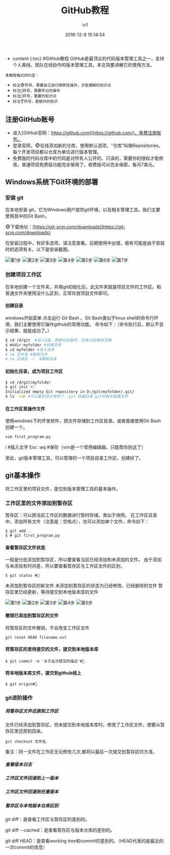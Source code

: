 ﻿---
layout: post
title:  "GitHub教程"
categories: Tutorial
tags:  GitHub Tutorial
author: iv1
mathjax: true
date:   2016-12-8 15:14:54
---

* content
{:toc}
#GitHub教程
GitHub是最顶尖的代码版本管理工具之一，支持个人离线、团队在线协作的版本管理工具。本文简要讲解它的使用方法。



`本教程格式的约定：`
- `标注🐵符号，需要自己进行探索性操作，才能理解的知识点`
- `标注🐶符号，需要牢记的操作`
- `标注🐯符号，重要的知识点`
- `标注🍸符号，是额外的知识`
## 注册GitHub账号

* 进入[GitHub官网：https://github.com](https://github.com/)，免费注册账号。
* 登录官网，🐵在线添加新的仓库，使用默认选项。“仓库”叫做Repositories。每个开发项目都以仓库为单位进行版本管理。
* 免费版的代码仓库中的代码是对所有人公开的、只读的，需要你的授权才能修改。普通项目免费版功能完全够用了。收费版可以完全保密，每月7美元。

## Windows系统下Git环境的部署

### 安装 git 
在本地安装 git，它为Windows用户提供git环境，以及相关管理工具。我们主要使用其中的Git Bash。

🐵下载地址：[https://git-scm.com/downloads](https://git-scm.com/downloads)

在安装过程中，有好多选项，请注意查看。后期使用中出错，极有可能是由于安装时的选项有关。以下是安装截图。

![第1步](http://blog.iv1.xin/img/180520/01.jpg)
![第2步](http://blog.iv1.xin/img/180520/02.jpg)
![第3步](http://blog.iv1.xin/img/180520/03.jpg)
![第4步](http://blog.iv1.xin/img/180520/04.jpg)
![第5步](http://blog.iv1.xin/img/180520/05.jpg)
![第6步](http://blog.iv1.xin/img/180520/06.jpg)
![第7步](http://blog.iv1.xin/img/180520/07.jpg)

### 创建项目工作区

在本地创建一个文件夹，并用git初始化后，此文件夹就是项目文件的工作区。和普通文件夹使用没什么区别，正常存放项目文件即可。

#### 创建目录

windows开始菜单 点击运行 Git Bash 。Git Bash类似于linux shell的命令行环境，我们主要使用它操作github的常用功能。
命令如下：（命令执行后，默认不显示结果，就是成功了。）
```bash
$ cd /d/git  #进入d盘，更换当前盘符，注意cd后面有空格
$ mkdir myfolder #创建目录 
$ cd myfolder #进入目录
# rm 文件名 #删除文件
# rm 目录名 -r  #删除目录
```

#### 初始化目录，成为项目工作区

```bash
$ cd /d/git/myfolder
$ git init #🐶
Initialized empty Git repository in D:/git/myfolder/.git/
$ ls -lah #可以看到显示增加了 .git 隐藏目录 git的相关配置文件
```

#### 在工作区里操作文件
使用windows下的开发软件，把文件存储到工作区目录。或者直接使用Git Bash创建一个。
```bash
vim first_program.py
```
i #插入文字 Esc :wq #保存（vim是一个常用编辑器。只能帮你到这了）

至此，git版本管理工具，可以管理的一个项目目录工作区，创建好了。

## git基本操作

将工作区里的项目文件，提交到版本管理工具的基本操作。

### 工作区里的文件添加到暂存区

暂存区：可以把当前工作区的数据进行暂时存储，类似于快照。
在工作区目录中，添加所有文件（注意是：空格点），也可以添加单个文件，命令如下：
```
$ git add .
$ # git first_program.py
```
#### 查看暂存区文件状态
一般是分批添加到暂存区，所以要查看当前已经添加和未添加的文件。
由于添加与未添加有时间差，所以要查看暂存区与工作区文件的区别，

```
$ git status #🐶
```

未添加到暂存区的新文件
未添加到暂存区的状态为已经修改、已经删除的文件
暂存区里已经更新，等待提交到本地版本库的文件


![第1步](http://blog.iv1.xin/img/180520/11.jpg)
![第2步](http://blog.iv1.xin/img/180520/12.jpg)
![第3步](http://blog.iv1.xin/img/180520/13.jpg)
![第4步](http://blog.iv1.xin/img/180520/14.jpg)
![第5步](http://blog.iv1.xin/img/180520/15.jpg)

#### 撤销已添加到暂存区的文件

将暂存区的文件撤销，不会改变工作区文件

```
git reset HEAD filename.ext
```

#### 将暂存区的里待提交的文件，提交到本地版本库
```
$ git commit -m '关于此次提交的描述'#🐶
```

#### 将本地版本库文件，提交到github线上

```
$ git origin#🐶
```

### git进阶操作
##### 将暂存区文件还原到工作区

文件已经添加到暂存区，但未提交到本地版本库时。修改了工作区文件，想要从暂存区里还原到回来。

```
git checkout 文件名
```

备注：同一文件在工作区无论修改几次,都将以最后一次提交到暂存区时为准。

##### 查看版本日志
##### 工作区文件回滚到上一版本
##### 工作区文件回滚到任意版本
##### 暂存区与本地版本仓库区别
git diff：是查看工作区与暂存区的差别的。

git diff --cached：是查看暂存区与版本仓库的差别的。

git diff HEAD：是查看working tree和commit的差别的。（HEAD代表的是最近的一次commit的信息）